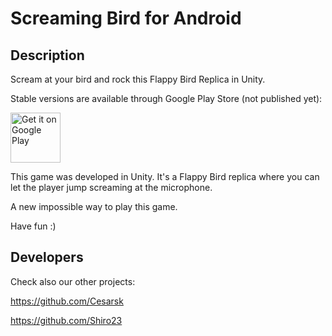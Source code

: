 # Screaming Bird for Android

## Description
Scream at your bird and rock this Flappy Bird Replica in Unity.

Stable versions are available through Google Play Store (not published yet):

<a href="https://play.google.com/store/apps/developer?id=Wordly"><img
  alt="Get it on Google Play" height="80"
  src="https://play.google.com/intl/en_us/badges/images/generic/en_badge_web_generic.png" /></a>

This game was developed in Unity. It's a Flappy Bird replica where you can let the player jump screaming at the microphone.

A new impossible way to play this game.

Have fun :)

## Developers
Check also our other projects:

https://github.com/Cesarsk

https://github.com/Shiro23
